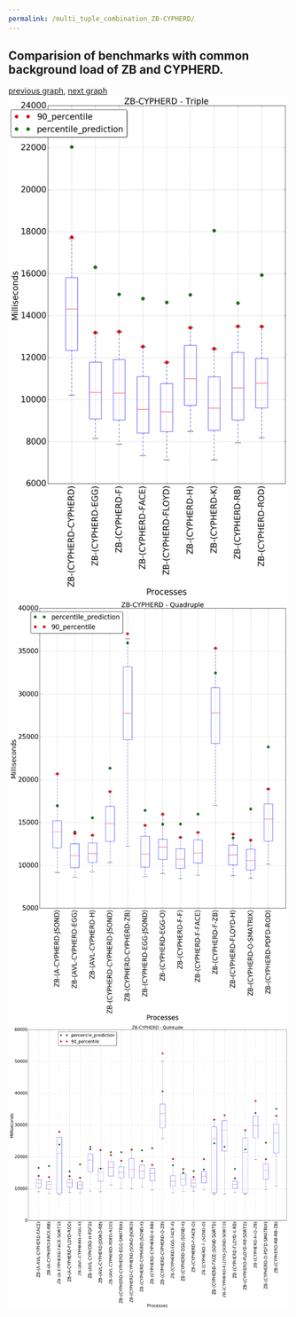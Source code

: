 ```yaml
---
permalink: /multi_tuple_combination_ZB-CYPHERD/
---
```



## Comparision of benchmarks with common background load of ZB and CYPHERD.

[previous graph](../multi_tuple_combination_ZB-A/), [next graph](../multi_tuple_combination_ZB-EGG/)
![graph figure](./images/triple/ZB/ZB-CYPHERD_box.png)![graph figure](./images/quadruple/ZB/ZB-CYPHERD_box.png)![graph figure](./images/quintuple/ZB/ZB-CYPHERD_box.png)